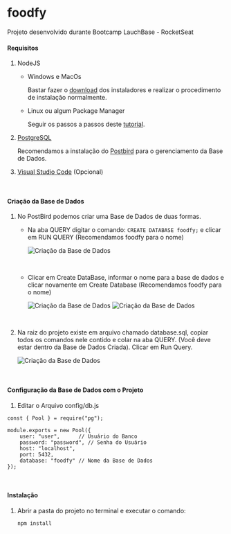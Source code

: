 # foodfy
Projeto desenvolvido durante Bootcamp LauchBase - RocketSeat

#### Requisitos
1. NodeJS 
    * Windows e MacOs

      Bastar fazer o [download](https://nodejs.org/en/download/) dos instaladores e realizar o procedimento de instalação normalmente.

    * Linux ou algum Package Manager
    
      Seguir os passos a passos deste [tutorial](https://github.com/nodejs/node).
      
2. [PostgreSQL](https://www.postgresqltutorial.com/install-postgresql/)
    
    Recomendamos a instalação do [Postbird](https://www.electronjs.org/apps/postbird) para o gerenciamento da Base de Dados.
    
3. [Visual Studio Code](https://code.visualstudio.com/) (Opcional)

&nbsp;
#### Criação da Base de Dados
1. No PostBird podemos criar uma Base de Dados de duas formas.
   - Na aba QUERY digitar o comando: ``` CREATE DATABASE foodfy; ``` e clicar em RUN QUERY (Recomendamos foodfy para o nome)
   
   	   ![Criação da Base de Dados](https://i.imgur.com/g78kG61l.png)
      
      &nbsp;
   - Clicar em Create DataBase, informar o nome para a base de dados e clicar novamente em Create Database (Recomendamos foodfy para o nome)
   
      ![Criação da Base de Dados](https://i.imgur.com/JFvvWpwl.png)
      ![Criação da Base de Dados](https://i.imgur.com/YvFl3HZl.png)
   
      &nbsp;
2. Na raiz do projeto existe em arquivo chamado database.sql, copiar todos os comandos nele contido e colar na aba QUERY. (Você deve estar dentro da Base de Dados Criada). Clicar em Run Query.

      ![Criação da Base de Dados](https://i.imgur.com/UMELcYwl.png)
      
      &nbsp;
#### Configuração da Base de Dados com o Projeto
1. Editar o Arquivo config/db.js
```
const { Pool } = require("pg");

module.exports = new Pool({
    user: "user",      // Usuário do Banco
    password: "password", // Senha do Usuário
    host: "localhost",
    port: 5432,
    database: "foodfy" // Nome da Base de Dados
});
```

&nbsp;
#### Instalação
1. Abrir a pasta do projeto no terminal e executar o comando:
   ```
   npm install
   ```
